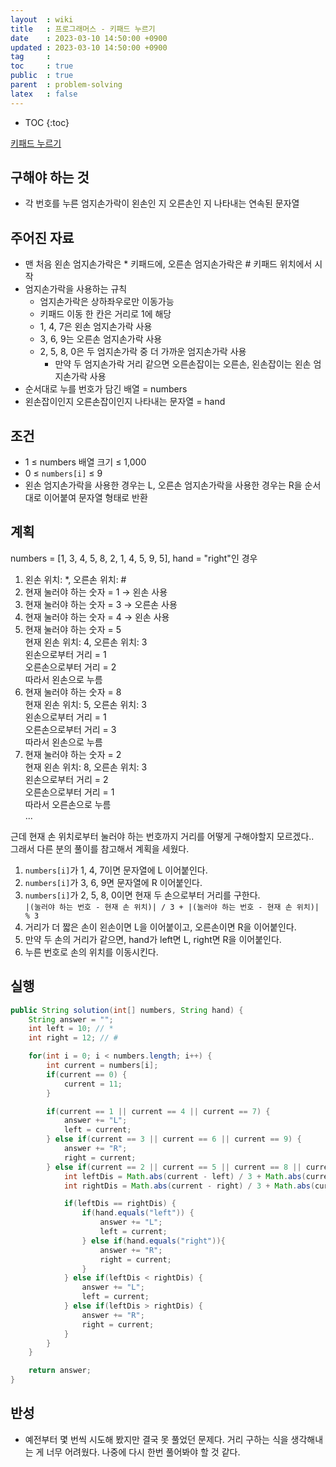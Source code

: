 ```yaml
---
layout  : wiki
title   : 프로그래머스 - 키패드 누르기
date    : 2023-03-10 14:50:00 +0900
updated : 2023-03-10 14:50:00 +0900
tag     : 
toc     : true
public  : true
parent  : problem-solving
latex   : false
---
```


* TOC
{:toc}

[키패드 누르기](https://school.programmers.co.kr/learn/courses/30/lessons/67256)

## 구해야 하는 것
- 각 번호를 누른 엄지손가락이 왼손인 지 오른손인 지 나타내는 연속된 문자열

## 주어진 자료
- 맨 처음 왼손 엄지손가락은 * 키패드에, 오른손 엄지손가락은 # 키패드 위치에서 시작
- 엄지손가락을 사용하는 규칙
  - 엄지손가락은 상하좌우로만 이동가능
  - 키패드 이동 한 칸은 거리로 1에 해당
  - 1, 4, 7은 왼손 엄지손가락 사용
  - 3, 6, 9는 오른손 엄지손가락 사용
  - 2, 5, 8, 0은 두 엄지손가락 중 더 가까운 엄지손가락 사용
    - 만약 두 엄지손가락 거리 같으면 오른손잡이는 오른손, 왼손잡이는 왼손 엄지손가락 사용
- 순서대로 누를 번호가 담긴 배열 = numbers
- 왼손잡이인지 오른손잡이인지 나타내는 문자열 = hand

## 조건
- 1 ≤ numbers 배열 크기 ≤ 1,000
- 0 ≤ `numbers[i]` ≤ 9
- 왼손 엄지손가락을 사용한 경우는 L, 오른손 엄지손가락을 사용한 경우는 R을 순서대로 이어붙여 문자열 형태로 반환

## 계획
numbers = [1, 3, 4, 5, 8, 2, 1, 4, 5, 9, 5], hand = "right"인 경우

1. 왼손 위치: *, 오른손 위치: #
2. 현재 눌러야 하는 숫자 = 1 → 왼손 사용
3. 현재 눌러야 하는 숫자 = 3 → 오른손 사용
4. 현재 눌러야 하는 숫자 = 4 → 왼손 사용
5. 현재 눌러야 하는 숫자 = 5  
  현재 왼손 위치: 4, 오른손 위치: 3  
  왼손으로부터 거리 = 1  
  오른손으로부터 거리 = 2  
  따라서 왼손으로 누름  
6. 현재 눌러야 하는 숫자 = 8  
  현재 왼손 위치: 5, 오른손 위치: 3  
  왼손으로부터 거리 = 1  
  오른손으로부터 거리 = 3  
  따라서 왼손으로 누름  
7. 현재 눌러야 하는 숫자 = 2  
  현재 왼손 위치: 8, 오른손 위치: 3  
  왼손으로부터 거리 = 2  
  오른손으로부터 거리 = 1  
  따라서 오른손으로 누름  
...

근데 현재 손 위치로부터 눌러야 하는 번호까지 거리를 어떻게 구해야할지 모르겠다..  
그래서 다른 분의 풀이를 참고해서 계획을 세웠다.

1. `numbers[i]`가 1, 4, 7이면 문자열에 L 이어붙인다.
2. `numbers[i]`가 3, 6, 9면 문자열에 R 이어붙인다.
3. `numbers[i]`가 2, 5, 8, 0이면 현재 두 손으로부터 거리를 구한다.  
  `|(눌러야 하는 번호 - 현재 손 위치)| / 3 + |(눌러야 하는 번호 - 현재 손 위치)| % 3`
4. 거리가 더 짧은 손이 왼손이면 L을 이어붙이고, 오른손이면 R을 이어붙인다.
5. 만약 두 손의 거리가 같으면, hand가 left면 L, right면 R을 이어붙인다.
6. 누른 번호로 손의 위치를 이동시킨다.

## 실행
```java
public String solution(int[] numbers, String hand) {
    String answer = "";
    int left = 10; // *
    int right = 12; // #

    for(int i = 0; i < numbers.length; i++) {
        int current = numbers[i];
        if(current == 0) {
            current = 11;
        }

        if(current == 1 || current == 4 || current == 7) {
            answer += "L";
            left = current;
        } else if(current == 3 || current == 6 || current == 9) {
            answer += "R";
            right = current;
        } else if(current == 2 || current == 5 || current == 8 || current == 11) {
            int leftDis = Math.abs(current - left) / 3 + Math.abs(current - left) % 3;
            int rightDis = Math.abs(current - right) / 3 + Math.abs(current - right) % 3;

            if(leftDis == rightDis) {
                if(hand.equals("left")) {
                    answer += "L";
                    left = current;
                } else if(hand.equals("right")){
                    answer += "R";
                    right = current;
                }
            } else if(leftDis < rightDis) {
                answer += "L";
                left = current;
            } else if(leftDis > rightDis) {
                answer += "R";
                right = current;
            }
        }
    }

    return answer;
}
```

## 반성
- 예전부터 몇 번씩 시도해 봤지만 결국 못 풀었던 문제다. 거리 구하는 식을 생각해내는 게 너무 어려웠다. 나중에 다시 한번 풀어봐야 할 것 같다.
